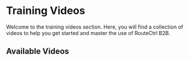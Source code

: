 # Training Videos

Welcome to the training videos section. Here, you will find a collection of videos to help you get started and master the use of RouteCtrl B2B.

## Available Videos